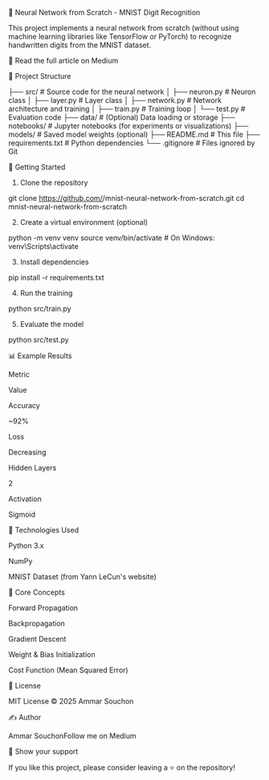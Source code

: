 🧠 Neural Network from Scratch - MNIST Digit Recognition

This project implements a neural network from scratch (without using machine learning libraries like TensorFlow or PyTorch) to recognize handwritten digits from the MNIST dataset.

📘 Read the full article on Medium

📂 Project Structure

├── src/                # Source code for the neural network
│   ├── neuron.py       # Neuron class
│   ├── layer.py        # Layer class
│   ├── network.py      # Network architecture and training
│   ├── train.py        # Training loop
│   └── test.py         # Evaluation code
├── data/               # (Optional) Data loading or storage
├── notebooks/          # Jupyter notebooks (for experiments or visualizations)
├── models/             # Saved model weights (optional)
├── README.md           # This file
├── requirements.txt    # Python dependencies
└── .gitignore          # Files ignored by Git

🚀 Getting Started

1. Clone the repository

git clone https://github.com/<your-username>/mnist-neural-network-from-scratch.git
cd mnist-neural-network-from-scratch

2. Create a virtual environment (optional)

python -m venv venv
source venv/bin/activate  # On Windows: venv\Scripts\activate

3. Install dependencies

pip install -r requirements.txt

4. Run the training

python src/train.py

5. Evaluate the model

python src/test.py

📊 Example Results

Metric

Value

Accuracy

~92%

Loss

Decreasing

Hidden Layers

2

Activation

Sigmoid

🧪 Technologies Used

Python 3.x

NumPy

MNIST Dataset (from Yann LeCun's website)

🧠 Core Concepts

Forward Propagation

Backpropagation

Gradient Descent

Weight & Bias Initialization

Cost Function (Mean Squared Error)

📄 License

MIT License © 2025 Ammar Souchon

✍️ Author

Ammar SouchonFollow me on Medium

🌟 Show your support

If you like this project, please consider leaving a ⭐ on the repository!

